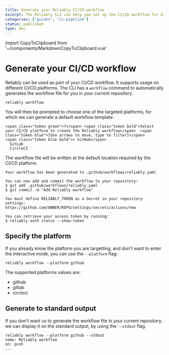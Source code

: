 ```yaml
---
title: Generate your Reliably CI/CD workflow
excerpt: The Reliably CLI can help you set up the CI/CD workflow for GitHub, GitLab and CircleCI.
categories: ["guides", "ci-pipeline"]
status: published
type: doc
---
```


import CopyToClipboard from '~/components/MarkdownCopyToClipboard.vue'

# Generate your CI/CD workflow

Reliably can be used as part of your CI/CD workflow.
It supports usage on different CI/CD platforms.
The CLI has a `workflow` command to automatically generates the workflow file
for you in your current repository.

```console
reliably workflow
```
<CopyToClipboard />

You will then be prompted to choose one of the targeted platforms,
for which we can generate a default workflow template.

```reliably
<span class="token green">?</span> <span class="token bold">Select your CI/CD platform to create the Reliably workflow</span>  <span class="token blue">[Use arrows to move, type to filter]</span>
<span class="token blue bold">> GitHub</span>
  GitLab
  CircleCI
```

The workflow file will be written at the default location required
by the CI/CD platform.

```console
Your workflow has been generated to .github/workflows/reliably.yaml

You can now add and commit the workflow to your repository:
$ git add .github/workflows/reliably.yaml
$ git commit -m "Add Reliably workflow"

You must define RELIABLY_TOKEN as a Secret in your repository settings:
https://github.com/OWNER/REPO/settings/secrets/actions/new

You can retrieve your access token by running:
$ reliably auth status --show-token
```

## Specify the platform

If you already know the platform you are targetting, and don't want to
enter the interactive mode, you can use the `--platform` flag:

```console
reliably workflow --platform github
```
<CopyToClipboard />

The supported platforms values are:

* github
* gitlab
* circleci

## Generate to standard output

If you don't want us to generate the workflow file in your current repository,
we can display it on the standard output, by using the `--stdout` flag.

```console
reliably workflow --platform github --stdout
name: Reliably workflow
on: push
...
```
